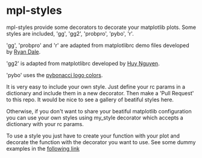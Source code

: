 mpl-styles
==========

mpl-styles provide some decorators to decorate your matplotlib plots. Some styles are included, 
'gg', 'gg2', 'probpro', 'pybo', 'r'.

'gg', 'probpro' and 'r' are adapted from matplotlibrc demo files developed by [Ryan Dale](https://github.com/daler/matplotlibrc).

'gg2' is adapted from matplotlibrc developed by [Huy Nguyen](https://gist.github.com/huyng/816622).

'pybo' uses the [pybonacci logo colors](https://pybonacci.wordpress.com/2012/11/07/el-pybofractal-el-nuevo-logo-de-pybonacci/).

It is very easy to include your own style. Just define your rc params in a dictionary and include 
them in a new decorator. Then make a 'Pull Request' to this repo. It would be nice to see a gallery 
of beatiful styles here.

Otherwise, if you don't want to share your beatiful matplotlib configuration you can use your own 
styles using my_style decorator which accepts a dictionary with your rc params.

To use a style you just have to create your function with your plot and decorate the function with the 
decorator you want to use. See some dummy examples in the [following link](http://nbviewer.ipython.org/urls/raw.github.com/kikocorreoso/mpl_styles/master/mpl_styles-examples_of_use.ipynb)


